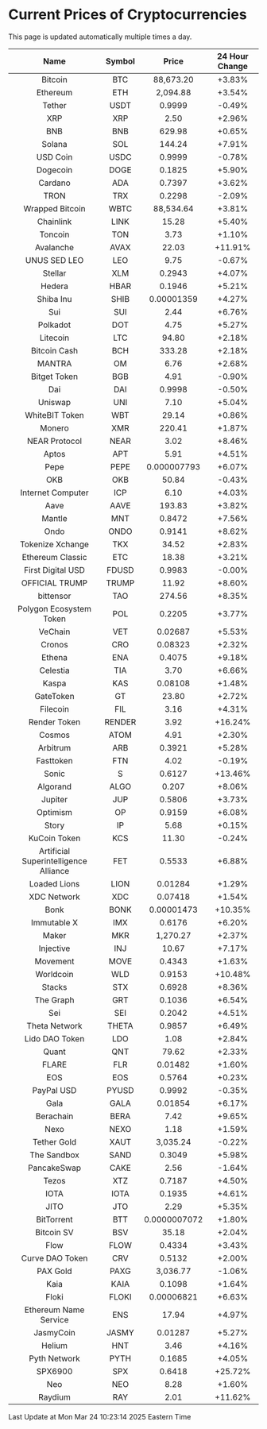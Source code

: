 # Current Prices of Cryptocurrencies
This page is updated automatically multiple times a day.

| Name | Symbol | Price | 24 Hour Change |
| :---: |:---:| :---: | :---: |
| Bitcoin | BTC | 88,673.20 | +3.83% |
| Ethereum | ETH | 2,094.88 | +3.54% |
| Tether | USDT | 0.9999 | -0.49% |
| XRP | XRP | 2.50 | +2.96% |
| BNB | BNB | 629.98 | +0.65% |
| Solana | SOL | 144.24 | +7.91% |
| USD Coin | USDC | 0.9999 | -0.78% |
| Dogecoin | DOGE | 0.1825 | +5.90% |
| Cardano | ADA | 0.7397 | +3.62% |
| TRON | TRX | 0.2298 | -2.09% |
| Wrapped Bitcoin | WBTC | 88,534.64 | +3.81% |
| Chainlink | LINK | 15.28 | +5.40% |
| Toncoin | TON | 3.73 | +1.10% |
| Avalanche | AVAX | 22.03 | +11.91% |
| UNUS SED LEO | LEO | 9.75 | -0.67% |
| Stellar | XLM | 0.2943 | +4.07% |
| Hedera | HBAR | 0.1946 | +5.21% |
| Shiba Inu | SHIB | 0.00001359 | +4.27% |
| Sui | SUI | 2.44 | +6.76% |
| Polkadot | DOT | 4.75 | +5.27% |
| Litecoin | LTC | 94.80 | +2.18% |
| Bitcoin Cash | BCH | 333.28 | +2.18% |
| MANTRA | OM | 6.76 | +2.68% |
| Bitget Token | BGB | 4.91 | -0.90% |
| Dai | DAI | 0.9998 | -0.50% |
| Uniswap | UNI | 7.10 | +5.04% |
| WhiteBIT Token | WBT | 29.14 | +0.86% |
| Monero | XMR | 220.41 | +1.87% |
| NEAR Protocol | NEAR | 3.02 | +8.46% |
| Aptos | APT | 5.91 | +4.51% |
| Pepe | PEPE | 0.000007793 | +6.07% |
| OKB | OKB | 50.84 | -0.43% |
| Internet Computer | ICP | 6.10 | +4.03% |
| Aave | AAVE | 193.83 | +3.82% |
| Mantle | MNT | 0.8472 | +7.56% |
| Ondo | ONDO | 0.9141 | +8.62% |
| Tokenize Xchange | TKX | 34.52 | +2.83% |
| Ethereum Classic | ETC | 18.38 | +3.21% |
| First Digital USD | FDUSD | 0.9983 | -0.00% |
| OFFICIAL TRUMP | TRUMP | 11.92 | +8.60% |
| bittensor | TAO | 274.56 | +8.35% |
| Polygon Ecosystem Token | POL | 0.2205 | +3.77% |
| VeChain | VET | 0.02687 | +5.53% |
| Cronos | CRO | 0.08323 | +2.32% |
| Ethena | ENA | 0.4075 | +9.18% |
| Celestia | TIA | 3.70 | +6.66% |
| Kaspa | KAS | 0.08108 | +1.48% |
| GateToken | GT | 23.80 | +2.72% |
| Filecoin | FIL | 3.16 | +4.31% |
| Render Token | RENDER | 3.92 | +16.24% |
| Cosmos | ATOM | 4.91 | +2.30% |
| Arbitrum | ARB | 0.3921 | +5.28% |
| Fasttoken | FTN | 4.02 | -0.19% |
| Sonic | S | 0.6127 | +13.46% |
| Algorand | ALGO | 0.207 | +8.06% |
| Jupiter | JUP | 0.5806 | +3.73% |
| Optimism | OP | 0.9159 | +6.08% |
| Story | IP | 5.68 | +0.15% |
| KuCoin Token | KCS | 11.30 | -0.24% |
| Artificial Superintelligence Alliance | FET | 0.5533 | +6.88% |
| Loaded Lions | LION | 0.01284 | +1.29% |
| XDC Network | XDC | 0.07418 | +1.54% |
| Bonk | BONK | 0.00001473 | +10.35% |
| Immutable X | IMX | 0.6176 | +6.20% |
| Maker | MKR | 1,270.27 | +2.37% |
| Injective | INJ | 10.67 | +7.17% |
| Movement | MOVE | 0.4343 | +1.63% |
| Worldcoin | WLD | 0.9153 | +10.48% |
| Stacks | STX | 0.6928 | +8.36% |
| The Graph | GRT | 0.1036 | +6.54% |
| Sei | SEI | 0.2042 | +4.51% |
| Theta Network | THETA | 0.9857 | +6.49% |
| Lido DAO Token | LDO | 1.08 | +2.84% |
| Quant | QNT | 79.62 | +2.33% |
| FLARE | FLR | 0.01482 | +1.60% |
| EOS | EOS | 0.5764 | +0.23% |
| PayPal USD | PYUSD | 0.9992 | -0.35% |
| Gala | GALA | 0.01854 | +6.17% |
| Berachain | BERA | 7.42 | +9.65% |
| Nexo | NEXO | 1.18 | +1.59% |
| Tether Gold | XAUT | 3,035.24 | -0.22% |
| The Sandbox | SAND | 0.3049 | +5.98% |
| PancakeSwap | CAKE | 2.56 | -1.64% |
| Tezos | XTZ | 0.7187 | +4.50% |
| IOTA | IOTA | 0.1935 | +4.61% |
| JITO | JTO | 2.29 | +5.35% |
| BitTorrent | BTT | 0.0000007072 | +1.80% |
| Bitcoin SV | BSV | 35.18 | +2.04% |
| Flow | FLOW | 0.4334 | +3.43% |
| Curve DAO Token | CRV | 0.5132 | +2.00% |
| PAX Gold | PAXG | 3,036.77 | -1.06% |
| Kaia | KAIA | 0.1098 | +1.64% |
| Floki | FLOKI | 0.00006821 | +6.63% |
| Ethereum Name Service | ENS | 17.94 | +4.97% |
| JasmyCoin | JASMY | 0.01287 | +5.27% |
| Helium | HNT | 3.46 | +4.16% |
| Pyth Network | PYTH | 0.1685 | +4.05% |
| SPX6900 | SPX | 0.6418 | +25.72% |
| Neo | NEO | 8.28 | +1.60% |
| Raydium | RAY | 2.01 | +11.62% |

Last Update at Mon Mar 24 10:23:14 2025 Eastern Time